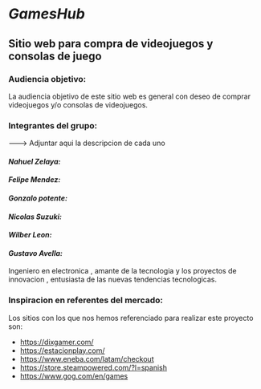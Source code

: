 # ___GamesHub___

## Sitio web para compra de videojuegos y consolas de juego

### Audiencia objetivo:

La audiencia objetivo de este sitio web es general con deseo de comprar videojuegos y/o consolas de videojuegos.

### Integrantes del grupo: 

---> Adjuntar aqui la descripcion de cada uno

#### ___Nahuel Zelaya:___

#### ___Felipe Mendez:___

#### ___Gonzalo potente:___

#### ___Nicolas Suzuki:___

#### ___Wilber Leon:___

#### ___Gustavo Avella:___

Ingeniero en electronica , amante de la tecnologia y los proyectos de innovacion , entusiasta de las nuevas tendencias tecnologicas.

### Inspiracion en referentes del mercado:

Los sitios con los que nos hemos referenciado para realizar este proyecto son:

- https://dixgamer.com/
- https://estacionplay.com/
- https://www.eneba.com/latam/checkout
- https://store.steampowered.com/?l=spanish
- https://www.gog.com/en/games

